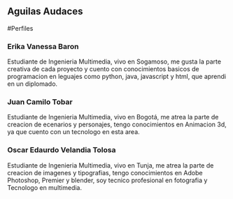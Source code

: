 ## Aguilas Audaces

#Perfiles 

### Erika Vanessa Baron
Estudiante de Ingenieria Multimedia, vivo en Sogamoso, me gusta la parte creativa de cada proyecto y cuento con conocimientos basicos de programacion en leguajes como python, java, javascript y html, que aprendi en un diplomado.

### Juan Camilo Tobar
Estudiante de Ingenieria Multimedia, vivo en Bogotá, me atrea la parte de creacion de ecenarios y personajes, tengo conocimientos en Animacion 3d, ya que cuento con un tecnologo en esta area.

### Oscar Edaurdo Velandia Tolosa 
Estudiante de Ingenieria Multimedia, vivo en Tunja, me atrea la parte de creacion de imagenes y tipografias, tengo conocimientos en Adobe Photoshop, Premier y blender, soy tecnico profesional en fotografia y Tecnologo en multimedia.
